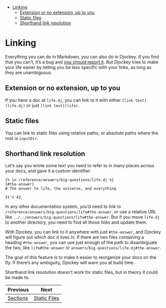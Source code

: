 <!--
  DO NOT EDIT THIS FILE DIRECTLY!
  It is generated by djockey.
-->
- [Linking](../basics/linking.md#Linking)
  - [Extension or no extension, up to
    you](../basics/linking.md#Extension-or-no-extension-up-to-you)
  - [Static files](../basics/linking.md#Static-files)
  - [Shorthand link
    resolution](../basics/linking.md#Shorthand-link-resolution)

<div id="Linking" class="section" id="Linking">

# Linking

Everything you can do in Markdown, you can also do in Djockey. If you
find that you can’t, it’s a bug and [you should report
it](https://github.com/irskep/djockey/issues/new). But Djockey tries to
make your life easier by letting you be less specific with your links,
as long as they are unambiguous.

<div id="Extension-or-no-extension-up-to-you" class="section"
id="Extension-or-no-extension-up-to-you">

## Extension or no extension, up to you

If you have a doc at `life.dj`, you can link to it with either
`[link text](life.dj)` or just `[link text](life)`.

</div>

<div id="Static-files" class="section" id="Static-files">

## Static files

You can link to static files using relative paths, or absolute paths
where the root is `inputDir`.

</div>

<div id="Shorthand-link-resolution" class="section"
id="Shorthand-link-resolution">

## Shorthand link resolution

Let’s say you wrote some text you need to refer to in many places across
your docs, and gave it a custom identifier:

``` djot
{% in /reference/answers/big-questions/life.dj %}
{#the-answer}
# The answer to life, the universe, and everything

It's 42.
```

In any other documentation system, you’d need to link to
`/reference/answers/big-questions/life#the-answer`, or use a relative
URL like `../../answers/big-questions/life#the-answer`. But if you move
`life.dj` to another directory, you need to find all those links and
update them.

With Djockey, you can link to it anywhere with just `#the-answer`, and
Djockey will figure out which doc it lives in. If there are two files
containing a heading `#the-answer`, you can use just enough of the path
to disambiguate the two, like `life#the-answer` or
`answers/big-questions/life.dj#the-answer`.

The goal of this feature is to make it easier to reorganize your docs on
the fly. If there’s any ambiguity, Djockey will warn you at build time.

Shorthand link resolution doesn’t work for static files, but in theory
it could be made to.

</div>

</div>


| Previous | Next |
| - | - |
| [Sections](../basics/sections.md) | [Static Files](../basics/static_files.md) |